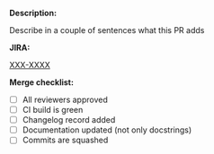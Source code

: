 **Description:**

Describe in a couple of sentences what this PR adds

**JIRA:**

[XXX-XXXX](https://openedx.atlassian.net/browse/XXX-XXXX)

**Merge checklist:**
- [ ] All reviewers approved
- [ ] CI build is green
- [ ] Changelog record added
- [ ] Documentation updated (not only docstrings)
- [ ] Commits are squashed
